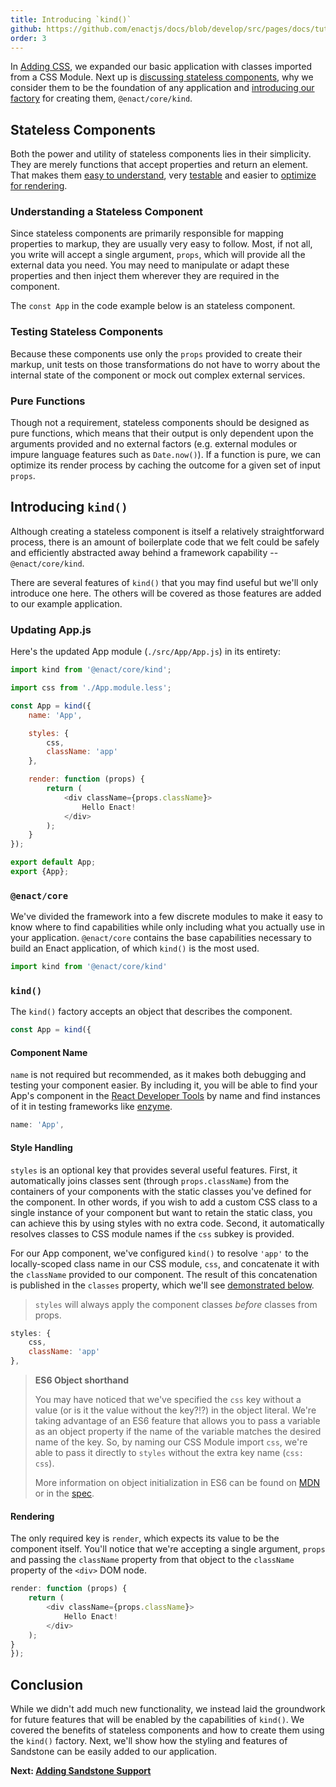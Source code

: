 ```yaml
---
title: Introducing `kind()`
github: https://github.com/enactjs/docs/blob/develop/src/pages/docs/tutorials/tutorial-hello-enact/kind/index.md
order: 3
---
```


In [Adding CSS](../adding-css/), we expanded our basic application with classes imported from a CSS Module.  Next up is [discussing stateless components](#stateless-components), why we consider them to be the foundation of any application and [introducing our factory](#introducing-code-classlanguage-textkindcode) for creating them, `@enact/core/kind`.

## Stateless Components

Both the power and utility of stateless components lies in their simplicity. They are merely functions that accept properties and return an element. That makes them [easy to understand](#understanding-a-stateless-component), very [testable](#testing-stateless-components) and easier to [optimize for rendering](#pure-functions).

### Understanding a Stateless Component

Since stateless components are primarily responsible for mapping properties to markup, they are usually very easy to follow. Most, if not all, you write will accept a single argument, `props`, which will provide all the external data you need. You may need to manipulate or adapt these properties and then inject them wherever they are required in the component.

The `const App` in the code example below is an stateless component.

### Testing Stateless Components

Because these components use only the `props` provided to create their markup, unit tests on those transformations do not have to worry about the internal state of the component or mock out complex external services.

### Pure Functions

Though not a requirement, stateless components should be designed as pure functions, which means that their output is only dependent upon the arguments provided and no external factors (e.g. external modules or impure language features such as `Date.now()`). If a function is pure, we can optimize its render process by caching the outcome for a given set of input `props`.

## Introducing `kind()`

Although creating a stateless component is itself a relatively straightforward process, there is an amount of boilerplate code that we felt could be safely and efficiently abstracted away behind a framework capability -- `@enact/core/kind`.

There are several features of `kind()` that you may find useful but we'll only introduce one here. The others will be covered as those features are added to our example application.

### Updating App.js

Here's the updated App module (`./src/App/App.js`) in its entirety:
```js
import kind from '@enact/core/kind';

import css from './App.module.less';

const App = kind({
	name: 'App',

	styles: {
		css,
		className: 'app'
	},

	render: function (props) {
		return (
			<div className={props.className}>
				Hello Enact!
			</div>
		);
	}
});

export default App;
export {App};
```

### `@enact/core`

We've divided the framework into a few discrete modules to make it easy to know where to find capabilities while only including what you actually use in your application. `@enact/core` contains the base capabilities necessary to build an Enact application, of which `kind()` is the most used.
```js
import kind from '@enact/core/kind'
```

### `kind()`

The `kind()` factory accepts an object that describes the component. 
```js
const App = kind({
```

#### Component Name

`name` is not required but recommended, as it makes both debugging and testing your component easier. By including it, you will be able to find your App's component in the [React Developer Tools](https://reactjs.org/blog/2015/09/02/new-react-developer-tools.html) by name and find instances of it in testing frameworks like [enzyme](https://github.com/enzymejs/enzyme).
```js
name: 'App',
```

#### Style Handling

`styles` is an optional key that provides several useful features. First, it automatically joins classes sent (through `props.className`) from the containers of your components with the static classes you've defined for the component. In other words, if you wish to add a custom CSS class to a single instance of your component but want to retain the static class, you can achieve this by using styles with no extra code. Second, it automatically resolves classes to CSS module names if the `css` subkey is provided.

For our App component, we've configured `kind()` to resolve `'app'` to the locally-scoped class name in our CSS module, `css`, and concatenate it with the `className` provided to our component. The result of this concatenation is published in the `classes` property, which we'll see [demonstrated below](#rendering).

> `styles` will always apply the component classes *before* classes from props.
```js
styles: {
	css,
	className: 'app'
},
```
> **ES6 Object shorthand**
>
> You may have noticed that we've specified the `css` key without a value (or is it the value
> without the key?!?) in the object literal. We're taking advantage of an ES6 feature that allows
> you to pass a variable as an object property if the name of the variable matches the desired
> name of the key. So, by naming our CSS Module import `css`, we're able to pass it directly to
> `styles` without the extra key name (`css: css`).
>
> More information on object initialization in ES6 can be found on [MDN](https://developer.mozilla.org/en-US/docs/Web/JavaScript/Reference/Operators/Object_initializer#New_notations_in_ECMAScript_2015)
> or in the [spec](https://262.ecma-international.org/6.0/#sec-object-initializer).

#### Rendering

The only required key is `render`, which expects its value to be the component itself. You'll notice that we're accepting a single argument, `props` and passing the `className` property from that object to the `className` property of the `<div>` DOM node.
```js
render: function (props) {
	return (
		<div className={props.className}>
			Hello Enact!
		</div>
	);
}
});
```
## Conclusion

While we didn't add much new functionality, we instead laid the groundwork for future features that will be enabled by the capabilities of `kind()`. We covered the benefits of stateless components and how to create them using the `kind()` factory. Next, we'll show how the styling and features of Sandstone can be easily added to our application.

**Next: [Adding Sandstone Support](../adding-sandstone-support/)**
